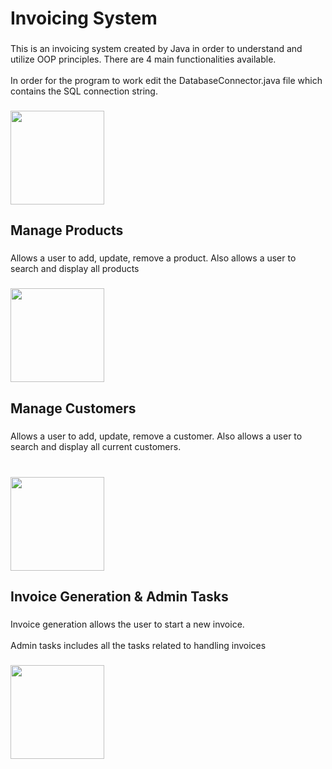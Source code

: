 <h1 align="left">Invoicing System</h1>

###

<p align="left">This is an invoicing system created by Java in order to understand and utilize OOP principles. There are 4 main functionalities available.  <br><br>In order for the program to work edit the DatabaseConnector.java file which contains the SQL connection string.</p>

###

<div align="left">
  <img height="150" src="https://github.com/user-attachments/assets/883d641e-18ac-46ba-aa39-2fc734a3645a"  />
</div>

###

<h2 align="left">Manage Products</h2>

###

<p align="left">Allows a user to add, update, remove a product. Also allows a user to search and display all products</p>

###

<div align="left">
  <img height="150" src="https://github.com/user-attachments/assets/08a81a9e-5c4f-4a38-983d-93bd66f4df80"  />
</div>

###

<h2 align="left">Manage Customers</h2>

###

<p align="left">Allows a user to add, update, remove a customer. Also allows a user to search and display all current customers.</p>

###

<br clear="both">

<div align="left">
  <img height="150" src="https://github.com/user-attachments/assets/5a30d002-aa99-4876-823b-8769dc2dfe58"  />
</div>

###

<h2 align="left">Invoice Generation & Admin Tasks</h2>

###

<p align="left">Invoice generation allows the user to start a new invoice. <br><br>Admin tasks includes all the tasks related to handling invoices</p>

###

<div align="left">
  <img height="150" src="https://github.com/user-attachments/assets/dc2f47a0-3620-4088-aa92-cb9b597b30bb"  />
</div>

###
